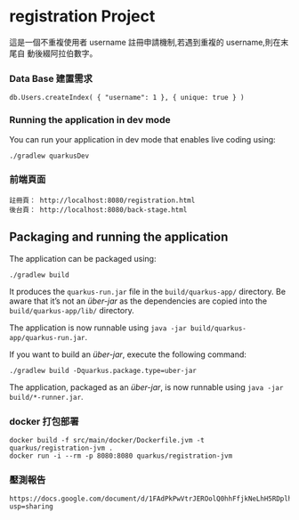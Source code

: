 # registration Project

這是一個不重複使用者 username 註冊申請機制,若遇到重複的 username,則在末尾自
動後綴阿拉伯數字。

### Data Base 建置需求
``` shell script
db.Users.createIndex( { "username": 1 }, { unique: true } )
```

### Running the application in dev mode

You can run your application in dev mode that enables live coding using:
```shell script
./gradlew quarkusDev
```

### 前端頁面
``` shell script
註冊頁： http://localhost:8080/registration.html
後台頁： http://localhost:8080/back-stage.html
```

## Packaging and running the application

The application can be packaged using:
```shell script
./gradlew build
```
It produces the `quarkus-run.jar` file in the `build/quarkus-app/` directory.
Be aware that it’s not an _über-jar_ as the dependencies are copied into the `build/quarkus-app/lib/` directory.

The application is now runnable using `java -jar build/quarkus-app/quarkus-run.jar`.

If you want to build an _über-jar_, execute the following command:
```shell script
./gradlew build -Dquarkus.package.type=uber-jar
```

The application, packaged as an _über-jar_, is now runnable using `java -jar build/*-runner.jar`.

### docker 打包部署
``` shell script
docker build -f src/main/docker/Dockerfile.jvm -t quarkus/registration-jvm .
docker run -i --rm -p 8080:8080 quarkus/registration-jvm
```
### 壓測報告
``` shell script
https://docs.google.com/document/d/1FAdPkPwVtrJEROolQ0hhFfjkNeLhH5RDplhmgWUAHoc/edit?usp=sharing
```

